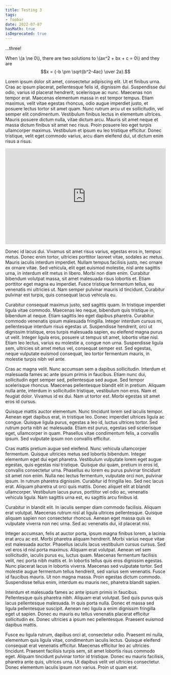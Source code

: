```yaml
---
title: Testing 3
tags:
- foobar
date: 2022-07-07
hasMath: true
isDeprecated: true
---
```


...three!

When \\(a \ne 0\\), there are two solutions to \\(ax^2 + bx + c = 0\\) and they are
  $$x = {-b \pm \sqrt{b^2-4ac} \over 2a}.$$

Lorem ipsum dolor sit amet, consectetur adipiscing elit. Ut et finibus urna. Cras ac ipsum placerat, pellentesque felis id, dignissim dui. Suspendisse dui odio, varius id placerat hendrerit, scelerisque ac nunc. Maecenas non tempor erat. Maecenas elementum massa in est tempor tempus. Etiam maximus, velit vitae egestas rhoncus, odio augue imperdiet justo, et posuere lectus tortor sit amet quam. Nunc rutrum arcu ut ex sollicitudin, vel semper elit condimentum. Vestibulum finibus lectus in elementum ultrices. Mauris posuere dictum nulla, vitae dictum arcu. Mauris sit amet neque et massa dictum finibus sit amet nec risus. Proin posuere leo eget turpis ullamcorper maximus. Vestibulum et ipsum eu leo tristique efficitur. Donec tristique, velit eget commodo varius, arcu diam eleifend dui, ut dictum enim risus a risus.

<iframe height="300" style="width: 100%;" scrolling="no" title="Untitled" src="https://codepen.io/ncase-the-scripter/embed/NWJNLjg?default-tab=result&editable=true" frameborder="no" loading="lazy" allowtransparency="true" allowfullscreen="true">
  See the Pen <a href="https://codepen.io/ncase-the-scripter/pen/NWJNLjg">
  Untitled</a> by Nicky Case (<a href="https://codepen.io/ncase-the-scripter">@ncase-the-scripter</a>)
  on <a href="https://codepen.io">CodePen</a>.
</iframe>

Donec id lacus dui. Vivamus sit amet risus varius, egestas eros in, tempus metus. Donec enim tortor, ultricies porttitor laoreet vitae, sodales ac metus. Mauris iaculis interdum imperdiet. Nullam tempus facilisis justo, nec ornare ex ornare vitae. Sed vehicula, elit eget euismod molestie, nisl ante sagittis urna, in interdum elit metus in libero. Morbi non diam enim. Curabitur bibendum volutpat massa, sit amet malesuada risus lobortis et. Etiam porttitor eget magna eu imperdiet. Fusce tristique fermentum tellus, eu venenatis mi ultricies ut. Nam semper pulvinar mauris id tincidunt. Curabitur pulvinar est turpis, quis consequat lacus vehicula eu.

Curabitur consequat maximus justo, sed sagittis quam. In tristique imperdiet ligula vitae commodo. Maecenas leo neque, bibendum quis tristique in, bibendum at neque. Etiam sagittis leo eget dapibus pharetra. Curabitur commodo venenatis ipsum malesuada fringilla. Integer interdum cursus mi, pellentesque interdum risus egestas ut. Suspendisse hendrerit, orci ut dignissim tristique, eros turpis malesuada sapien, eu eleifend magna purus ut velit. Integer ligula eros, posuere ut tempus sit amet, lobortis vitae nisl. Etiam leo lectus, varius eu molestie a, congue non urna. Suspendisse ligula sem, ultricies sit amet metus vel, consequat semper est. Sed egestas, neque vulputate euismod consequat, leo tortor fermentum mauris, in molestie turpis nibh vel ante.

Cras ac magna velit. Nunc accumsan sem a dapibus sollicitudin. Interdum et malesuada fames ac ante ipsum primis in faucibus. Etiam nunc dui, sollicitudin eget semper sed, pellentesque sed augue. Sed tempor scelerisque rhoncus. Maecenas pellentesque blandit elit in pretium. Aliquam nulla ante, interdum in sollicitudin tristique, vestibulum non eros. Nam et feugiat dolor. Vivamus id ex dui. Nam ut tortor est. Morbi egestas sit amet eros id cursus.

Quisque mattis auctor elementum. Nunc tincidunt lorem sed iaculis tempor. Aenean eget dapibus erat, in tristique leo. Donec imperdiet ultrices ligula ac congue. Quisque ligula purus, egestas a leo id, luctus ultrices tortor. Sed rutrum porta nibh ac malesuada. Etiam est purus, egestas sed scelerisque eget, ullamcorper in quam. Phasellus vitae condimentum felis, a convallis ipsum. Sed vulputate ipsum non convallis efficitur.

Cras mattis pretium augue sed eleifend. Nunc vehicula ullamcorper fermentum. Quisque ultricies metus sed lobortis bibendum. Integer elementum eget dui eget pharetra. Vestibulum vulputate lorem eget augue egestas, quis egestas nisi tristique. Quisque dui quam, pretium in eros id, convallis consectetur urna. Phasellus eu lorem eu purus pulvinar tincidunt sit amet non enim. Nulla nec lectus fermentum, vulputate orci non, pulvinar ipsum. In rutrum pharetra dignissim. Curabitur id fringilla leo. Sed nec lacus erat. Aliquam pharetra ut orci quis mattis. Donec aliquet elit at blandit ullamcorper. Vestibulum lacus purus, porttitor vel odio ac, venenatis vehicula ligula. Nam sagittis urna est, eu sagittis arcu finibus id.

Curabitur in blandit elit. In iaculis semper diam commodo facilisis. Aliquam erat volutpat. Maecenas rutrum nisl at ligula ultrices pellentesque. Quisque aliquam sapien non consectetur rhoncus. Aenean eget massa quis ex vulputate viverra non nec urna. Sed ac venenatis dui, id placerat nisi.

Integer accumsan, felis at auctor porta, ipsum magna finibus lorem, a lacinia erat arcu ac est. Morbi pharetra aliquam hendrerit. Morbi varius neque vitae est malesuada auctor. Phasellus iaculis lacus vestibulum cursus cursus. Sed vel eros id nisl porta maximus. Aliquam erat volutpat. Aenean vel sem sollicitudin, iaculis purus eu, luctus quam. Maecenas fermentum facilisis velit, nec porta nibh mattis et. In lobortis tellus quis eros dignissim egestas. Nunc placerat lacus in lobortis viverra. Maecenas sed vulputate tortor. Sed molestie augue fermentum tellus hendrerit, sed varius sem venenatis. Fusce id faucibus mauris. Ut non magna massa. Proin egestas dictum commodo. Suspendisse tellus enim, interdum eu mauris nec, pharetra blandit sapien.

Interdum et malesuada fames ac ante ipsum primis in faucibus. Pellentesque quis pharetra nibh. Aliquam erat volutpat. Sed quis purus quis lacus pellentesque malesuada. In quis porta nulla. Donec et massa sed ligula pellentesque suscipit. Aenean nec ligula a enim dignissim fringilla eget ut sapien. Donec eu mauris eu tellus venenatis placerat efficitur sollicitudin ex. Donec ultricies a ipsum nec pellentesque. Praesent euismod dapibus mattis.

Fusce eu ligula rutrum, dapibus orci at, consectetur odio. Praesent mi nulla, elementum quis ligula vitae, condimentum iaculis lectus. Quisque eleifend consequat erat venenatis efficitur. Maecenas efficitur leo ac ultricies tincidunt. Praesent facilisis turpis sem, sit amet lobortis risus commodo eget. Aliquam tincidunt pulvinar tortor id tristique. Donec eu mauris facilisis, pharetra ante quis, ultrices urna. Ut dapibus velit vel ultricies consectetur. Donec elementum iaculis ipsum non varius. Proin ut quam erat.